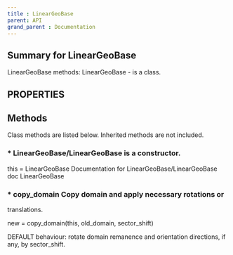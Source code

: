 ```yaml
---
title : LinearGeoBase
parent: API
grand_parent : Documentation
---
```

## Summary for LinearGeoBase
LinearGeoBase methods:
LinearGeoBase - is a class.
## PROPERTIES
## Methods
Class methods are listed below. Inherited methods are not included.
### * LinearGeoBase/LinearGeoBase is a constructor.
this = LinearGeoBase
Documentation for LinearGeoBase/LinearGeoBase
doc LinearGeoBase

### * copy_domain Copy domain and apply necessary rotations or
translations.

new = copy_domain(this, old_domain, sector_shift)

DEFAULT behaviour: rotate domain remanence and orientation
directions, if any, by sector_shift.

